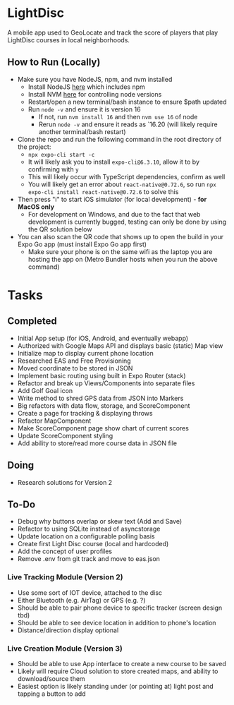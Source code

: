 # LightDisc
A mobile app used to GeoLocate and track the score of players that play LightDisc courses in local neighborhoods.

## How to Run (Locally)
* Make sure you have NodeJS, npm, and nvm installed
    * Install NodeJS [here](https://nodejs.org/en/download/) which includes npm
    * Install NVM [here](https://sourceforge.net/projects/nvm-for-windows.mirror/) for controlling node versions
    * Restart/open a new terminal/bash instance to ensure $path updated
    * Run `node -v` and ensure it is version 16
        * If not, run `nvm install 16` and then `nvm use 16` of node
        * Rerun `node -v` and ensure it reads as `16.20 (will likely require another terminal/bash restart)
* Clone the repo and run the following command in the root directory of the project:
    * `npx expo-cli start -c`
    * It will likely ask you to install `expo-cli@6.3.10`, allow it to by confirming with `y`
    * This will likely occur with TypeScript dependencies, confirm as well
    * You will likely get an error about `react-native@0.72.6`, so run `npx expo-cli install react-native@0.72.6` to solve this
* Then press "i" to start iOS simulator (for local development) - **for MacOS only**
    * For development on Windows, and due to the fact that web development is currently bugged, testing can only be done by using the QR solution below
* You can also scan the QR code that shows up to open the build in your Expo Go app (must install Expo Go app first)
    * Make sure your phone is on the same wifi as the laptop you are hosting the app on (Metro Bundler hosts when you run the above command)

# Tasks

## Completed
* Initial App setup (for iOS, Android, and eventually webapp)
* Authorized with Google Maps API and displays basic (static) Map view
* Initialize map to display current phone location
* Researched EAS and Free Provisioning
* Moved coordinate to be stored in JSON
* Implement basic routing using built in Expo Router (stack)
* Refactor and break up Views/Components into separate files
* Add Golf Goal icon
* Write method to shred GPS data from JSON into Markers
* Big refactors with data flow, storage, and ScoreComponent
* Create a page for tracking & displaying throws
* Refactor MapComponent
* Make ScoreComponent page show chart of current scores
* Update ScoreComponent styling
* Add ability to store/read more course data in JSON file

## Doing
* Research solutions for Version 2
  
## To-Do
* Debug why buttons overlap or skew text (Add and Save)
* Refactor to using SQLite instead of asyncstorage
* Update location on a configurable polling basis
* Create first Light Disc course (local and hardcoded)
* Add the concept of user profiles
* Remove .env from git track and move to eas.json
### Live Tracking Module (Version 2)
* Use some sort of IOT device, attached to the disc
* Either Bluetooth (e.g. AirTag) or GPS (e.g. ?)
* Should be able to pair phone device to specific tracker (screen design tbd)
* Should be able to see device location in addition to phone's location
* Distance/direction display optional
### Live Creation Module (Version 3)
* Should be able to use App interface to create a new course to be saved
* Likely will require Cloud solution to store created maps, and ability to download/source them
* Easiest option is likely standing under (or pointing at) light post and tapping a button to add